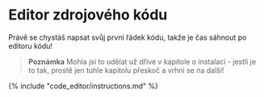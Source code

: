 # Editor zdrojového kódu

Právě se chystáš napsat svůj první řádek kódu, takže je čas sáhnout po editoru kódu!

> **Poznámka** Mohla jsi to udělat už dříve v kapitole o instalaci - jestli je to tak, prostě jen tuhle kapitolu přeskoč a vrhni se na další!

{% include "code_editor/instructions.md" %}